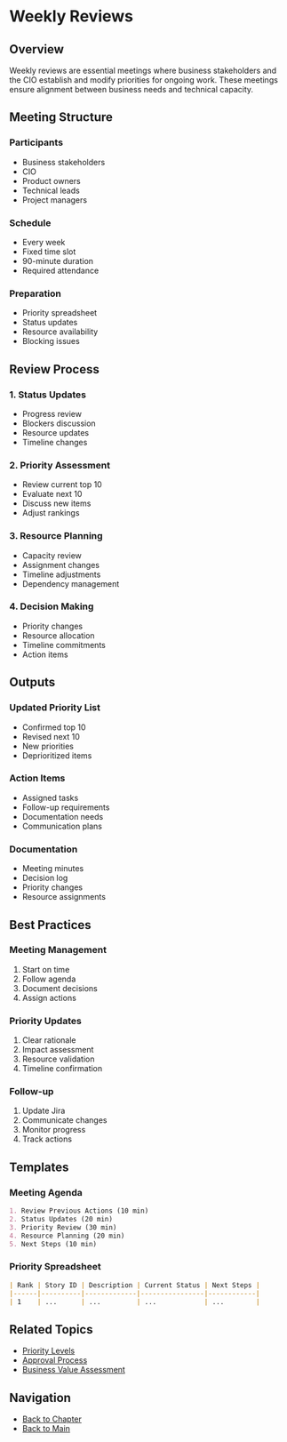 # Weekly Reviews

## Overview

Weekly reviews are essential meetings where business stakeholders and the CIO establish and modify priorities for ongoing work. These meetings ensure alignment between business needs and technical capacity.

## Meeting Structure

### Participants
- Business stakeholders
- CIO
- Product owners
- Technical leads
- Project managers

### Schedule
- Every week
- Fixed time slot
- 90-minute duration
- Required attendance

### Preparation
- Priority spreadsheet
- Status updates
- Resource availability
- Blocking issues

## Review Process

### 1. Status Updates
- Progress review
- Blockers discussion
- Resource updates
- Timeline changes

### 2. Priority Assessment
- Review current top 10
- Evaluate next 10
- Discuss new items
- Adjust rankings

### 3. Resource Planning
- Capacity review
- Assignment changes
- Timeline adjustments
- Dependency management

### 4. Decision Making
- Priority changes
- Resource allocation
- Timeline commitments
- Action items

## Outputs

### Updated Priority List
- Confirmed top 10
- Revised next 10
- New priorities
- Deprioritized items

### Action Items
- Assigned tasks
- Follow-up requirements
- Documentation needs
- Communication plans

### Documentation
- Meeting minutes
- Decision log
- Priority changes
- Resource assignments

## Best Practices

### Meeting Management
1. Start on time
2. Follow agenda
3. Document decisions
4. Assign actions

### Priority Updates
1. Clear rationale
2. Impact assessment
3. Resource validation
4. Timeline confirmation

### Follow-up
1. Update Jira
2. Communicate changes
3. Monitor progress
4. Track actions

## Templates

### Meeting Agenda
```markdown
1. Review Previous Actions (10 min)
2. Status Updates (20 min)
3. Priority Review (30 min)
4. Resource Planning (20 min)
5. Next Steps (10 min)
```

### Priority Spreadsheet
```markdown
| Rank | Story ID | Description | Current Status | Next Steps |
|------|----------|-------------|----------------|------------|
| 1    | ...      | ...         | ...            | ...        |
```

## Related Topics
- [Priority Levels](priority-levels.md)
- [Approval Process](approval-process.md)
- [Business Value Assessment](business-value.md)

## Navigation
- [Back to Chapter](README.md)
- [Back to Main](../../README.md)
